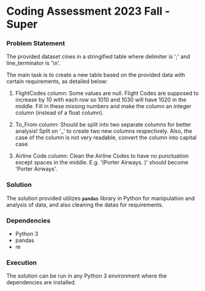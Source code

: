 # Coding Assessment 2023 Fall - Super
### Problem Statement

The provided dataset cines in a stringified table where delimiter is ';' and line_terminator is '\n'.

The main task is to create a new table based on the provided data with certain requirements, as detailed below:

1. FlightCodes column: Some values are null. Flight Codes are supposed to increase by 10 with each row so 1010 and 1030 will have 1020 in the middle. Fill in these missing numbers and make the column an integer column (instead of a float column).

2. To_From column: Should be split into two separate columns for better analysis! Split on '_' to create two new columns respectively. Also, the case of the column is not very readable, convert the column into capital case.

3. Airline Code column: Clean the Airline Codes to have no punctuation except spaces in the middle. E.g. '(Porter Airways. )' should become 'Porter Airways'.

### Solution

The solution provided utilizes **`pandas`** library in Python for manipulation and analysis of data, and also cleaning the datas for requirements.

### Dependencies
- Python 3
- pandas
- re

### Execution
The solution can be run in any Python 3 environment where the dependencies are installed. 
